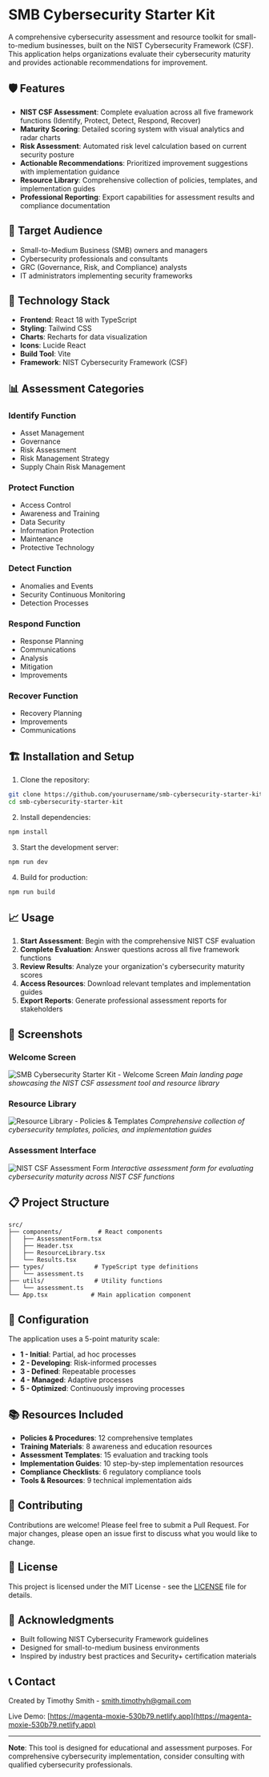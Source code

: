 # SMB Cybersecurity Starter Kit

A comprehensive cybersecurity assessment and resource toolkit for small-to-medium businesses, built on the NIST Cybersecurity Framework (CSF). This application helps organizations evaluate their cybersecurity maturity and provides actionable recommendations for improvement.

## 🛡️ Features

- **NIST CSF Assessment**: Complete evaluation across all five framework functions (Identify, Protect, Detect, Respond, Recover)
- **Maturity Scoring**: Detailed scoring system with visual analytics and radar charts
- **Risk Assessment**: Automated risk level calculation based on current security posture
- **Actionable Recommendations**: Prioritized improvement suggestions with implementation guidance
- **Resource Library**: Comprehensive collection of policies, templates, and implementation guides
- **Professional Reporting**: Export capabilities for assessment results and compliance documentation

## 🎯 Target Audience

- Small-to-Medium Business (SMB) owners and managers
- Cybersecurity professionals and consultants
- GRC (Governance, Risk, and Compliance) analysts
- IT administrators implementing security frameworks

## 🚀 Technology Stack

- **Frontend**: React 18 with TypeScript
- **Styling**: Tailwind CSS
- **Charts**: Recharts for data visualization
- **Icons**: Lucide React
- **Build Tool**: Vite
- **Framework**: NIST Cybersecurity Framework (CSF)

## 📊 Assessment Categories

### Identify Function
- Asset Management
- Governance
- Risk Assessment
- Risk Management Strategy
- Supply Chain Risk Management

### Protect Function
- Access Control
- Awareness and Training
- Data Security
- Information Protection
- Maintenance
- Protective Technology

### Detect Function
- Anomalies and Events
- Security Continuous Monitoring
- Detection Processes

### Respond Function
- Response Planning
- Communications
- Analysis
- Mitigation
- Improvements

### Recover Function
- Recovery Planning
- Improvements
- Communications

## 🏗️ Installation and Setup

1. Clone the repository:
```bash
git clone https://github.com/yourusername/smb-cybersecurity-starter-kit.git
cd smb-cybersecurity-starter-kit
```

2. Install dependencies:
```bash
npm install
```

3. Start the development server:
```bash
npm run dev
```

4. Build for production:
```bash
npm run build
```

## 📈 Usage

1. **Start Assessment**: Begin with the comprehensive NIST CSF evaluation
2. **Complete Evaluation**: Answer questions across all five framework functions
3. **Review Results**: Analyze your organization's cybersecurity maturity scores
4. **Access Resources**: Download relevant templates and implementation guides
5. **Export Reports**: Generate professional assessment reports for stakeholders

## 🎨 Screenshots

### Welcome Screen
![SMB Cybersecurity Starter Kit - Welcome Screen](public/screenshots/smb_screenshot1.png)
*Main landing page showcasing the NIST CSF assessment tool and resource library*

### Resource Library
![Resource Library - Policies & Templates](public/screenshots/smb_screenshot2.png)
*Comprehensive collection of cybersecurity templates, policies, and implementation guides*

### Assessment Interface
![NIST CSF Assessment Form](public/screenshots/smb_screenshot3.png)
*Interactive assessment form for evaluating cybersecurity maturity across NIST CSF functions*

## 📋 Project Structure

```
src/
├── components/          # React components
│   ├── AssessmentForm.tsx
│   ├── Header.tsx
│   ├── ResourceLibrary.tsx
│   └── Results.tsx
├── types/              # TypeScript type definitions
│   └── assessment.ts
├── utils/              # Utility functions
│   └── assessment.ts
└── App.tsx            # Main application component
```

## 🔧 Configuration

The application uses a 5-point maturity scale:
- **1 - Initial**: Partial, ad hoc processes
- **2 - Developing**: Risk-informed processes
- **3 - Defined**: Repeatable processes
- **4 - Managed**: Adaptive processes
- **5 - Optimized**: Continuously improving processes

## 📚 Resources Included

- **Policies & Procedures**: 12 comprehensive templates
- **Training Materials**: 8 awareness and education resources
- **Assessment Templates**: 15 evaluation and tracking tools
- **Implementation Guides**: 10 step-by-step implementation resources
- **Compliance Checklists**: 6 regulatory compliance tools
- **Tools & Resources**: 9 technical implementation aids

## 🤝 Contributing

Contributions are welcome! Please feel free to submit a Pull Request. For major changes, please open an issue first to discuss what you would like to change.

## 📄 License

This project is licensed under the MIT License - see the [LICENSE](LICENSE) file for details.

## 🙏 Acknowledgments

- Built following NIST Cybersecurity Framework guidelines
- Designed for small-to-medium business environments
- Inspired by industry best practices and Security+ certification materials

## 📞 Contact

Created by Timothy Smith - smith.timothyh@gmail.com

Live Demo: [https://magenta-moxie-530b79.netlify.app](https://magenta-moxie-530b79.netlify.app)

---

**Note**: This tool is designed for educational and assessment purposes. For comprehensive cybersecurity implementation, consider consulting with qualified cybersecurity professionals.
